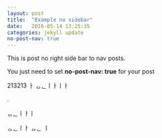 ```yaml
---
layout: post
title:  "Example no sidebar"
date:   2016-05-14 13:25:35 
categories: jekyll update
no-post-nav: true
---
```


This is post no right side bar to nav posts.

You just need to set **no-post-nav: true** for your post

213213
ㅏ
ᆼᆫㅣㅏㅣㅏ

.

ᆼᆫㅣㅏㅣ


ᆼᆫㅣㅏ
ᆼᆫ
ㅣ

